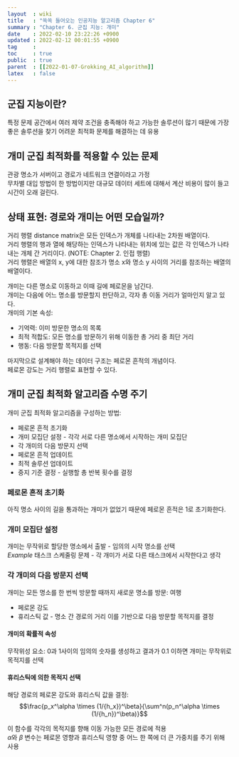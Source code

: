 ```yaml
---
layout  : wiki
title   : "쏙쏙 들어오는 인공지능 알고리즘 Chapter 6"
summary : "Chapter 6. 군집 지능: 개미"
date    : 2022-02-10 23:22:26 +0900
updated : 2022-02-12 00:01:55 +0900
tag     : 
toc     : true
public  : true
parent  : [[2022-01-07-Grokking_AI_algorithm]]
latex   : false
---
```


## 군집 지능이란?

특정 문제 공간에서 여러 제약 조건을 충족해야 하고 가능한 솔루션이 많기 때문에 가장 좋은 솔루션을 찾기 어려운 최적화 문제를 해결하는 데 유용  

## 개미 군집 최적화를 적용할 수 있는 문제

관광 명소가 서버이고 경로가 네트워크 연결이라고 가정  
무차별 대입 방법이 한 방법이지만 대규모 데이터 세트에 대해서 계산 비용이 많이 들고 시간이 오래 걸린다.

## 상태 표현: 경로와 개미는 어떤 모습일까?

거리 행렬 distance matrix은 모든 인덱스가 개체를 나타내는 2차원 배열이다.  
거리 행렬의 행과 열에 해당하는 인덱스가 나타내는 위치에 있는 값은 각 인덱스가 나타내는 개체 간 거리이다. (NOTE: Chapter 2. 인접 행렬)  
거리 행렬은 배열의 x, y에 대한 참조가 명소 x와 명소 y 사이의 거리를 참조하는 배열의 배열이다.  

개미는 다른 명소로 이동하고 이때 길에 페로몬을 남긴다.  
개미는 다음에 어느 명소를 방문할지 판단하고, 각자 총 이동 거리가 얼마인지 알고 있다.  
개미의 기본 속성:  
* 기억력: 이미 방문한 명소의 목록
* 최적 적합도: 모든 명소를 방문하기 위해 이동한 총 거리 중 최단 거리
* 행동: 다음 방문할 목적지를 선택

마지막으로 설계해야 하는 데이터 구조는 페로몬 흔적의 개념이다.  
페로몬 강도는 거리 행렬로 표현할 수 있다.

## 개미 군집 최적화 알고리즘 수명 주기

개미 군집 최적화 알고리즘을 구성하는 방법:  
* 페로몬 흔적 초기화
* 개미 모집단 설정 - 각각 서로 다른 명소에서 시작하는 개미 모집단
* 각 개미의 다음 방문지 선택
* 페로몬 흔적 업데이트
* 최적 솔루션 업데이트
* 중지 기준 결정 - 실행할 총 반복 횟수를 결정

### 페로몬 흔적 초기화

아직 명소 사이의 길을 통과하는 개미가 없었기 때문에 페로몬 흔적은 1로 초기화한다.

### 개미 모집단 설정

개미는 무작위로 할당한 명소에서 출발 - 임의의 시작 명소를 선택  
*Example* 태스크 스케줄링 문제 - 각 개미가 서로 다른 태스크에서 시작한다고 생각

### 각 개미의 다음 방문지 선택

개미는 모든 명소를 한 번씩 방문할 때까지 새로운 명소를 방문: 여행  
* 페로몬 강도
* 휴리스틱 값 - 명소 간 경로의 거리
이를 기반으로 다음 방문할 목적지를 결정

#### 개미의 확률적 속성

무작위성 요소: 0과 1사이의 임의의 숫자를 생성하고 결과가 0.1 이하면 개미는 무작위로 목적지를 선택

#### 휴리스틱에 의한 목적지 선택

해당 경로의 페로몬 강도와 휴리스틱 값을 결정:  
$$\frac{p_x^\alpha \times (1/{h_x})^\beta}{\sum^n(p_n^\alpha \times (1/{h_n})^\beta)}$$

이 함수를 각각의 목적지를 향해 이동 가능한 모든 경로에 적용  
$\alpha$와 $\beta$ 변수는 페로몬 영향과 휴리스틱 영향 중 어느 한 쪽에 더 큰 가중치를 주기 위해 사용  

